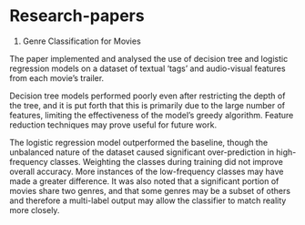 # Research-papers

1. Genre Classification for Movies

The paper implemented and analysed the use
of decision tree and logistic regression models
on a dataset of textual ‘tags’ and audio-visual
features from each movie’s trailer.

Decision tree models performed poorly even
after restricting the depth of the tree, and it is
put forth that this is primarily due to the large
number of features, limiting the effectiveness
of the model’s greedy algorithm. Feature
reduction techniques may prove useful for
future work.

The logistic regression model outperformed
the baseline, though the unbalanced nature of
the dataset caused significant over-prediction
in high-frequency classes. Weighting the
classes during training did not improve overall
accuracy. More instances of the low-frequency
classes may have made a greater difference. It
was also noted that a significant portion of
movies share two genres, and that some genres
may be a subset of others and therefore a
multi-label output may allow the classifier to
match reality more closely.

